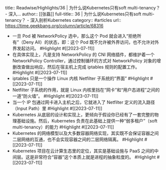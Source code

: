 title:: Readwise/Highlights/36 | 为什么说Kubernetes只有soft multi-tenancy？ - 深入...
author:: [[张磊]]
full-title:: 36 | 为什么说Kubernetes只有soft multi-tenancy？ - 深入剖析Kubernetes
category:: #articles
url:: https://time.geekbang.org/column/article/68316
- 一旦 Pod 被 NetworkPolicy 选中，那么这个 Pod 就会进入“拒绝所有”（Deny All）的状态，即：这个 Pod 既不允许被外界访问，也不允许对外界发起访问。 #Highlight #[[2023-07-11]]
- 在具体实现上，凡是支持 NetworkPolicy 的 CNI 网络插件，都维护着一个 NetworkPolicy Controller，通过控制循环的方式对 NetworkPolicy 对象的增删改查做出响应，然后在宿主机上完成 iptables 规则的配置工作。 #Highlight #[[2023-07-11]]
- iptables 只是一个操作 Linux 内核 Netfilter 子系统的“界面” #Highlight #[[2023-07-11]]
- Netfilter 子系统的作用，就是 Linux 内核里挡在“网卡”和“用户态进程”之间的一道“防火墙”。 #Highlight #[[2023-07-11]]
- 当一个 IP 包通过网卡进入主机之后，它就进入了 Netfilter 定义的流入路径（Input Path）里 #Highlight #[[2023-07-11]]
- Kubernetes 从底层的设计和实现上，更倾向于假设你已经有了一套完整的物理基础设施。然后，Kubernetes 负责在此基础上提供一种“弱多租户”（soft multi-tenancy）的能力 #Highlight #[[2023-07-11]]
- Kubernetes 的网络模型以及大多数容器网络实现，其实既不会保证容器之间二层网络的互通，也不会实现容器之间的二层网络隔离。 #Highlight #[[2023-07-11]]
- Kubernetes 项目在云计算生态里的定位，其实是基础设施与 PaaS 之间的中间层。这是非常符合“容器”这个本质上就是进程的抽象粒度的。 #Highlight #[[2023-07-11]]